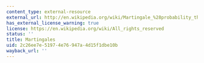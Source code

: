 ```yaml
---
content_type: external-resource
external_url: http://en.wikipedia.org/wiki/Martingale_%28probability_theory%29
has_external_license_warning: true
license: https://en.wikipedia.org/wiki/All_rights_reserved
status: ''
title: Martingales
uid: 2c26ee7e-5197-4e76-947a-4d15f1dbe10b
wayback_url: ''
---
```

